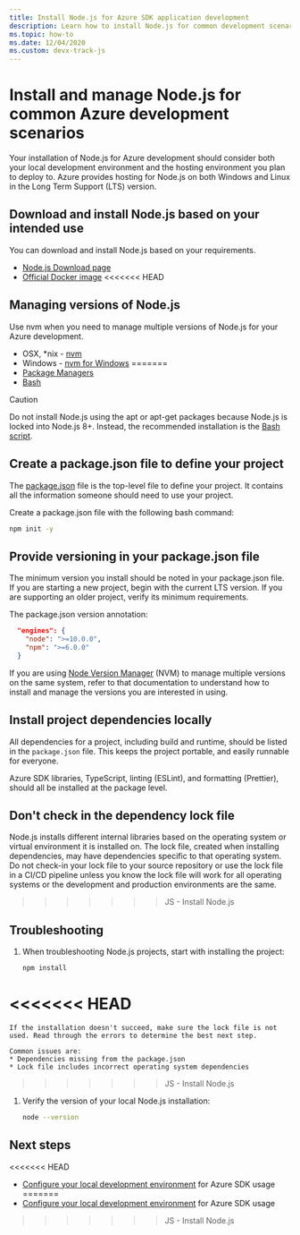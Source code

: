 ```yaml
---
title: Install Node.js for Azure SDK application development
description: Learn how to install Node.js for common development scenarios with Azure.
ms.topic: how-to
ms.date: 12/04/2020
ms.custom: devx-track-js
---
```


# Install and manage Node.js for common Azure development scenarios

Your installation of Node.js for Azure development should consider both your local development environment and the hosting environment you plan to deploy to. 
Azure provides hosting for Node.js on both Windows and Linux in the Long Term Support (LTS) version. 

## Download and install Node.js based on your intended use

You can download and install Node.js based on your requirements.
 
* [Node.js Download page](https://nodejs.org/en/download/) 
* [Official Docker image](https://hub.docker.com/_/node/)
<<<<<<< HEAD

## Managing versions of Node.js

Use nvm when you need to manage multiple versions of Node.js for your Azure development.

* OSX, *nix - [nvm](https://github.com/creationix/nvm)
* Windows - [nvm for Windows](https://github.com/marcelklehr/nodist)
=======
* [Package Managers](https://nodejs.org/en/download/package-manager/)
* [Bash](https://github.com/nodesource/distributions/blob/master/README.md#debinstall) 

> [!CAUTION] 
> Do not install Node.js using the apt or apt-get packages because Node.js is locked into Node.js 8+. Instead, the recommended installation is the [Bash script](https://github.com/nodesource/distributions/blob/master/README.md#debinstall). 

## Create a package.json file to define your project

The [package.json](https://docs.npmjs.com/cli/v6/configuring-npm/package-json) file is the top-level file to define your project. It contains all the information someone should need to use your project. 

Create a package.json file with the following bash command:

```bash
npm init -y
```

## Provide versioning in your package.json file

The minimum version you install should be noted in your package.json file. If you are starting a new project, begin with the current LTS version. If you are supporting an older project, verify its minimum requirements. 

The package.json version annotation:

```json
  "engines": {
    "node": ">=10.0.0",
    "npm": ">=6.0.0"
  }
```

If you are using [Node Version Manager](https://github.com/nvm-sh/nvm) (NVM) to manage multiple versions on the same system, refer to that documentation to understand how to install and manage the versions you are interested in using. 

## Install project dependencies locally

All dependencies for a project, including build and runtime, should be listed in the `package.json` file. This keeps the project portable, and easily runnable for everyone. 

Azure SDK libraries, TypeScript, linting (ESLint), and formatting (Prettier),  should all be installed at the package level. 

## Don't check in the dependency lock file

Node.js installs different internal libraries based on the operating system or virtual environment it is installed on. The lock file, created when installing dependencies, may have dependencies specific to that operating system. Do not check-in your lock file to your source repository or use the lock file in a CI/CD pipeline unless you know the lock file will work for all operating systems or the development and production environments are the same. 
>>>>>>> JS - Install Node.js

## Troubleshooting

1. When troubleshooting Node.js projects, start with installing the project:

    ```bash
    npm install
    ```

<<<<<<< HEAD
=======
    If the installation doesn't succeed, make sure the lock file is not used. Read through the errors to determine the best next step. 

    Common issues are:
    * Dependencies missing from the package.json
    * Lock file includes incorrect operating system dependencies

>>>>>>> JS - Install Node.js
1. Verify the version of your local Node.js installation:

    ```bash
    node --version
    ```

## Next steps

<<<<<<< HEAD
* [Configure your local development environment](configure-local-development-environment.md) for Azure SDK usage
=======
* [Configure your local development environment](configure-local-development-environment.md) for Azure SDK usage
>>>>>>> JS - Install Node.js
